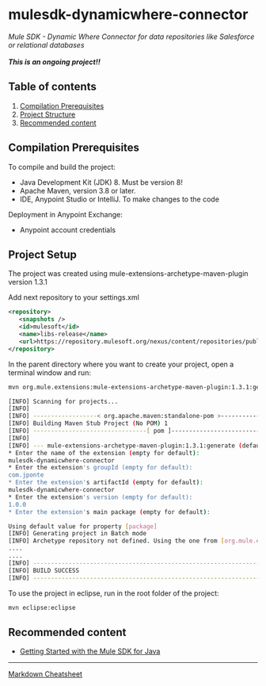 # mulesdk-dynamicwhere-connector
*Mule SDK - Dynamic Where Connector for data repositories like Salesforce or relational databases*
*<br><br>**This is an ongoing project!!**<br>*
## Table of contents
1. [Compilation Prerequisites](#compilation-prerequisites)
2. [Project Structure](#project-setup)
3. [Recommended content](#recommended-content)

## Compilation Prerequisites
To compile and build the project:
* Java Development Kit (JDK) 8. Must be version 8!
* Apache Maven, version 3.8 or later.
* IDE, Anypoint Studio or IntelliJ. To make changes to the code

Deployment in Anypoint Exchange:
* Anypoint account credentials


## Project Setup
The project was created using mule-extensions-archetype-maven-plugin version 1.3.1

Add next repository to your settings.xml
~~~xml
<repository>
   <snapshots />
   <id>mulesoft</id>
   <name>libs-release</name>
   <url>https://repository.mulesoft.org/nexus/content/repositories/public/</url>
</repository> 
~~~

In the parent directory where you want to create your project, open a terminal
window and run:
~~~bash
mvn org.mule.extensions:mule-extensions-archetype-maven-plugin:1.3.1:generate

[INFO] Scanning for projects...
[INFO]
[INFO] ------------------< org.apache.maven:standalone-pom >-------------------
[INFO] Building Maven Stub Project (No POM) 1
[INFO] --------------------------------[ pom ]---------------------------------
[INFO]
[INFO] --- mule-extensions-archetype-maven-plugin:1.3.1:generate (default-cli) @ standalone-pom ---
* Enter the name of the extension (empty for default):
mulesdk-dynamicwhere-connector
* Enter the extension's groupId (empty for default):
com.jponte
* Enter the extension's artifactId (empty for default):
mulesdk-dynamicwhere-connector
* Enter the extension's version (empty for default):
1.0.0
* Enter the extension's main package (empty for default):

Using default value for property [package]
[INFO] Generating project in Batch mode
[INFO] Archetype repository not defined. Using the one from [org.mule.extensions:mule-extensions-archetype:1.2.0] found in catalog remote
....
....
[INFO] ------------------------------------------------------------------------
[INFO] BUILD SUCCESS
[INFO] ------------------------------------------------------------------------
~~~

To use the project in eclipse, run in the root folder of the project:
~~~bash
mvn eclipse:eclipse
~~~


## Recommended content
* [Getting Started with the Mule SDK for Java](https://docs.mulesoft.com/mule-sdk/1.1/getting-started)

---
[Markdown Cheatsheet](https://github.com/adam-p/markdown-here/wiki/Markdown-Cheatsheet)